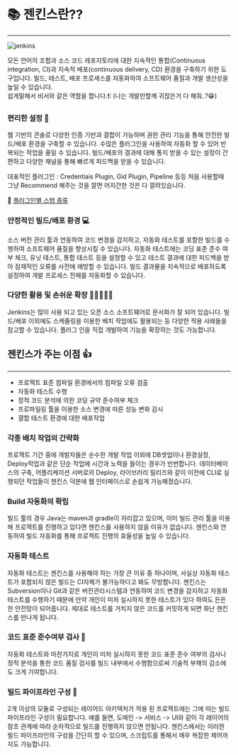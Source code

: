 # 📚 젠킨스란?? 

--------
![jenkins](https://blog.kakaocdn.net/dn/b3iN76/btrbJJH7vIW/iJJmHWxJiG34S4TeNNu5o1/img.png)

모든 언어의 조합과 소스 코드 레포지토리에 대한 지속적인 통합(Continuous integration, CI)과 지속적 배포(continuous delivery, CD) 환경을 구축하기 위한 도구입니다. 빌드, 테스트, 배포 프로세스를 자동화하여 소프트웨어 품질과 개발 생산성을 높일 수 있습니다.  
쉽게말해서 비서와 같은 역할을 합니다.❗❕ (나는 개발만할께 귀찮은거 다 해줘..?😁)

### 편리한 설정 🔧
웹 기반의 콘솔로 다양한 인증 기반과 결합이 가능하며 권한 관리 기능을 통해 안전한 빌드/배포 환경을 구축할 수 있습니다. 수많은 플러그인을 사용하여 자동화 할 수 있어 반복되는 작업을 줄일 수 있습니다. 빌드/배포의 결과에 대해 통지 받을 수 있는 설정이 간편하고 다양한 채널을 통해 빠르게 피드백을 받을 수 있습니다.

대표적인 플러그인 : Credentiais Plugin, Gid Plugin, Pipeline 등등 
처음 사용할때 그냥 Recommend 해주는 것을 깔면 어지간한 것은 다 깔려있습니다.

📌 [플러그인별 스탭 종류](https://www.jenkins.io/doc/pipeline/steps/)
### 안정적인 빌드/배포 환경 💻
소스 버전 관리 툴과 연동하여 코드 변경을 감지하고, 자동화 테스트를 포함한 빌드를 수행하여 소프트웨어 품질을 향상시킬 수 있습니다. 자동화 테스트에는 코딩 표준 준수 여부 체크, 유닛 테스트, 통합 테스트 등을 설정할 수 있고 테스트 결과에 대한 피드백을 받아 잠재적인 오류를 사전에 예방할 수 있습니다. 빌드 결과물을 지속적으로 배포하도록 설정하여 개발 프로세스 전체를 자동화할 수 있습니다.
### 다양한 활용 및 손쉬운 확장 🍔➕🍟➕🥤
Jenkins는 많이 사용 되고 있는 오픈 소스 소프트웨어로 문서화가 잘 되어 있습니다. 빌드/배포 이외에도 스케쥴링을 이용한 배치 작업에도 활용되는 등 다양한 적용 사례들을 참고할 수 있습니다. 플러그 인을 직접 개발하여 기능을 확장하는 것도 가능합니다.

## 젠킨스가 주는 이점 👍

--------
* 프로젝트 표준 컴파일 환경에서의 컴파일 오류 검출
* 자동화 테스트 수행
* 정적 코드 분석에 의한 코딩 규약 준수여부 체크
* 프로파일링 툴을 이용한 소스 변경에 따른 성능 변화 감시
* 결합 테스트 환경에 대한 배포작업

### 각종 배치 작업의 간략화
프로젝트 기간 중에 개발자들은 순수한 개발 작업 이외에 DB셋업이나 환경설정, Deploy작업과 같은 단순 작업에 시간과 노력을 들이는 경우가 빈번합니다. 데이터베이스의 구축, 어플리케이션 서버로의 Deploy, 라이브러리 릴리즈와 같이 이전에 CLI로 실행되던 작업들이 젠킨스 덕분에 웹 인터페이스로 손쉽게 가능해졌습니다.

### Build 자동화의 확립
빌드 툴의 경우 Java는 maven과 gradle이 자리잡고 있으며, 이미 빌드 관리 툴을 이용해 프로젝트를 진행하고 있다면 젠킨스를 사용하지 않을 이유가 없습니다. 젠킨스와 연동하여 빌드 자동화를 통해 프로젝트 진행의 효율성을 높일 수 있습니다.

### 자동화 테스트
자동화 테스트는 젠킨스를 사용해야 하는 가장 큰 이유 중 하나이며, 사실상 자동화 테스트가 포함되지 않은 빌드는 CI자체가 불가능하다고 봐도 무방합니다. 젠킨스는 Subversion이나 Git과 같은 버전관리시스템과 연동하여 코드 변경을 감지하고 자동화 테스트를 수행하기 때문에 만약 개인이 미처 실시하지 못한 테스트가 있다 하여도 든든한 안전망이 되어줍니다. 제대로 테스트를 거치지 않은 코드를 커밋하게 되면 화난 젠킨스를 만나게 됩니다.

### 코드 표준 준수여부 검사 🔎
자동화 테스트와 마찬가지로 개인이 미처 실시하지 못한 코드 표준 준수 여부의 검사나 정적 분석을 통한 코드 품질 검사를 빌드 내부에서 수행함으로써 기술적 부채의 감소에도 크게 기여합니다.

### 빌드 파이프라인 구성 🔩
2개 이상의 모듈로 구성되는 레이어드 아키텍처가 적용 된 프로젝트에는 그에 따는 빌드 파이프라인 구성이 필요합니다. 예를 들면, 도메인 -> 서비스 -> UI와 같이 각 레이어의 참조 관계에 따라 순차적으로 빌드를 진행하지 않으면 안됩니다. 젠킨스에서는 이러한 빌드 파이프라인의 구성을 간단히 할 수 있으며, 스크립트를 통해서 매우 복잡한 제어까지도 가능합니다.

